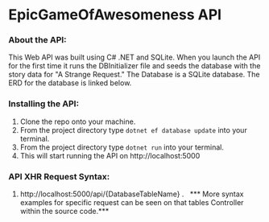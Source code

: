 # EpicGameOfAwesomeness API

### About the API:
This Web API was built using C# .NET and SQLite.  When you launch the API for the first time it runs the DBInitializer file and seeds the database with the story data for "A Strange Request."  The Database is a SQLite database.  The ERD for the database is linked below.

### Installing the API:
1. Clone the repo onto your machine.
2. From the project directory type ```dotnet ef database update``` into your terminal.
3. From the project directory type ```dotnet run``` into your terminal.
4. This will start running the API on http://localhost:5000

### API XHR Request Syntax:
1. http://localhost:5000/api/{DatabaseTableName} .    
*** More syntax examples for specific request can be seen on that tables Controller within the source code.***
